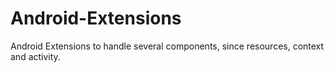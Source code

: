 # Android-Extensions
Android Extensions to handle several components, since resources, context and activity.
